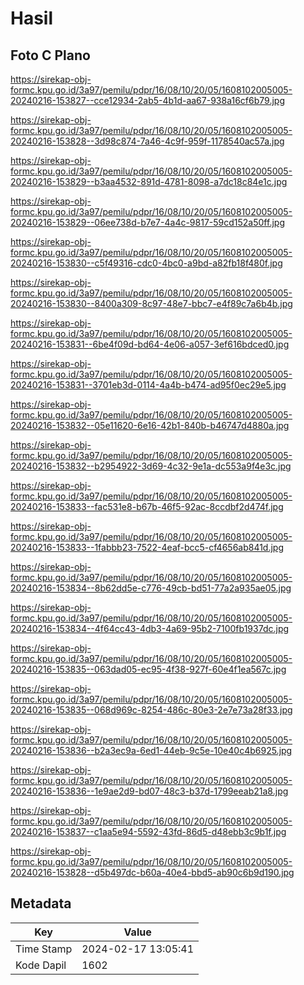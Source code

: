 # Hasil

## Foto C Plano

https://sirekap-obj-formc.kpu.go.id/3a97/pemilu/pdpr/16/08/10/20/05/1608102005005-20240216-153827--cce12934-2ab5-4b1d-aa67-938a16cf6b79.jpg

https://sirekap-obj-formc.kpu.go.id/3a97/pemilu/pdpr/16/08/10/20/05/1608102005005-20240216-153828--3d98c874-7a46-4c9f-959f-1178540ac57a.jpg

https://sirekap-obj-formc.kpu.go.id/3a97/pemilu/pdpr/16/08/10/20/05/1608102005005-20240216-153829--b3aa4532-891d-4781-8098-a7dc18c84e1c.jpg

https://sirekap-obj-formc.kpu.go.id/3a97/pemilu/pdpr/16/08/10/20/05/1608102005005-20240216-153829--06ee738d-b7e7-4a4c-9817-59cd152a50ff.jpg

https://sirekap-obj-formc.kpu.go.id/3a97/pemilu/pdpr/16/08/10/20/05/1608102005005-20240216-153830--c5f49316-cdc0-4bc0-a9bd-a82fb18f480f.jpg

https://sirekap-obj-formc.kpu.go.id/3a97/pemilu/pdpr/16/08/10/20/05/1608102005005-20240216-153830--8400a309-8c97-48e7-bbc7-e4f89c7a6b4b.jpg

https://sirekap-obj-formc.kpu.go.id/3a97/pemilu/pdpr/16/08/10/20/05/1608102005005-20240216-153831--6be4f09d-bd64-4e06-a057-3ef616bdced0.jpg

https://sirekap-obj-formc.kpu.go.id/3a97/pemilu/pdpr/16/08/10/20/05/1608102005005-20240216-153831--3701eb3d-0114-4a4b-b474-ad95f0ec29e5.jpg

https://sirekap-obj-formc.kpu.go.id/3a97/pemilu/pdpr/16/08/10/20/05/1608102005005-20240216-153832--05e11620-6e16-42b1-840b-b46747d4880a.jpg

https://sirekap-obj-formc.kpu.go.id/3a97/pemilu/pdpr/16/08/10/20/05/1608102005005-20240216-153832--b2954922-3d69-4c32-9e1a-dc553a9f4e3c.jpg

https://sirekap-obj-formc.kpu.go.id/3a97/pemilu/pdpr/16/08/10/20/05/1608102005005-20240216-153833--fac531e8-b67b-46f5-92ac-8ccdbf2d474f.jpg

https://sirekap-obj-formc.kpu.go.id/3a97/pemilu/pdpr/16/08/10/20/05/1608102005005-20240216-153833--1fabbb23-7522-4eaf-bcc5-cf4656ab841d.jpg

https://sirekap-obj-formc.kpu.go.id/3a97/pemilu/pdpr/16/08/10/20/05/1608102005005-20240216-153834--8b62dd5e-c776-49cb-bd51-77a2a935ae05.jpg

https://sirekap-obj-formc.kpu.go.id/3a97/pemilu/pdpr/16/08/10/20/05/1608102005005-20240216-153834--4f64cc43-4db3-4a69-95b2-7100fb1937dc.jpg

https://sirekap-obj-formc.kpu.go.id/3a97/pemilu/pdpr/16/08/10/20/05/1608102005005-20240216-153835--063dad05-ec95-4f38-927f-60e4f1ea567c.jpg

https://sirekap-obj-formc.kpu.go.id/3a97/pemilu/pdpr/16/08/10/20/05/1608102005005-20240216-153835--068d969c-8254-486c-80e3-2e7e73a28f33.jpg

https://sirekap-obj-formc.kpu.go.id/3a97/pemilu/pdpr/16/08/10/20/05/1608102005005-20240216-153836--b2a3ec9a-6ed1-44eb-9c5e-10e40c4b6925.jpg

https://sirekap-obj-formc.kpu.go.id/3a97/pemilu/pdpr/16/08/10/20/05/1608102005005-20240216-153836--1e9ae2d9-bd07-48c3-b37d-1799eeab21a8.jpg

https://sirekap-obj-formc.kpu.go.id/3a97/pemilu/pdpr/16/08/10/20/05/1608102005005-20240216-153837--c1aa5e94-5592-43fd-86d5-d48ebb3c9b1f.jpg

https://sirekap-obj-formc.kpu.go.id/3a97/pemilu/pdpr/16/08/10/20/05/1608102005005-20240216-153828--d5b497dc-b60a-40e4-bbd5-ab90c6b9d190.jpg


## Metadata

| Key        | Value               |
| ---------- | ------------------- |
| Time Stamp | 2024-02-17 13:05:41 |
| Kode Dapil | 1602                |



